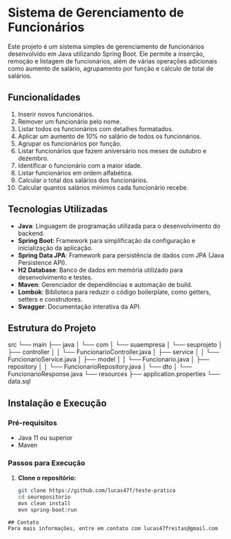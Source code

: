 # Sistema de Gerenciamento de Funcionários

Este projeto é um sistema simples de gerenciamento de funcionários desenvolvido em Java utilizando Spring Boot. Ele permite a inserção, remoção e listagem de funcionários, além de várias operações adicionais como aumento de salário, agrupamento por função e cálculo de total de salários.

## Funcionalidades

1. Inserir novos funcionários.
2. Remover um funcionário pelo nome.
3. Listar todos os funcionários com detalhes formatados.
4. Aplicar um aumento de 10% no salário de todos os funcionários.
5. Agrupar os funcionários por função.
6. Listar funcionários que fazem aniversário nos meses de outubro e dezembro.
7. Identificar o funcionário com a maior idade.
8. Listar funcionários em ordem alfabética.
9. Calcular o total dos salários dos funcionários.
10. Calcular quantos salários mínimos cada funcionário recebe.

## Tecnologias Utilizadas

- **Java**: Linguagem de programação utilizada para o desenvolvimento do backend.
- **Spring Boot**: Framework para simplificação da configuração e inicialização da aplicação.
- **Spring Data JPA**: Framework para persistência de dados com JPA (Java Persistence API).
- **H2 Database**: Banco de dados em memória utilizado para desenvolvimento e testes.
- **Maven**: Gerenciador de dependências e automação de build.
- **Lombok**: Biblioteca para reduzir o código boilerplate, como getters, setters e construtores.
- **Swagger**: Documentação interativa da API.

## Estrutura do Projeto

src
└── main
├── java
│ └── com
│ └── suaempresa
│ └── seuprojeto
│ ├── controller
│ │ └── FuncionarioController.java
│ ├── service
│ │ └── FuncionarioService.java
│ ├── model
│ │ └── Funcionario.java
│ ├── repository
│ │ └── FuncionarioRepository.java
│ └── dto
│ └── FuncionarioResponse.java
└── resources
├── application.properties
└── data.sql


## Instalação e Execução

### Pré-requisitos

- Java 11 ou superior
- Maven

### Passos para Execução

1. **Clone o repositório:**

   ```bash
   git clone https://github.com/lucas47f/teste-pratico
   cd seurepositorio
   mvn clean install
   mvn spring-boot:run
```
## Contato
Para mais informações, entre em contato com lucas47freitas@gmail.com
